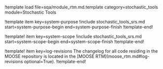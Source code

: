 !template load file=sqa/module_rtm.md.template category=stochastic_tools module=Stochastic Tools

!template item key=system-purpose
!include stochastic_tools_srs.md start=system-purpose-begin end=system-purpose-finish
!template-end!

!template! item key=system-scope
!include stochastic_tools_srs.md start=system-scope-begin end=system-scope-finish
!template-end!

!template! item key=log-revisions
The changelog for all code residing in the MOOSE repository is located in the
[MOOSE RTM](moose_rtm.md#log-revisions optional=True).
!template-end!
